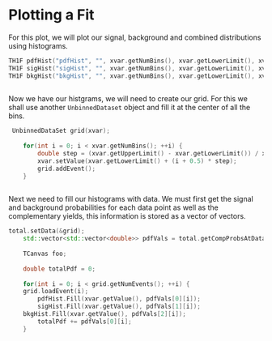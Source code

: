 # Plotting a Fit



For this plot, we will plot our signal, background and combined distributions using histograms.

```cpp
TH1F pdfHist("pdfHist", "", xvar.getNumBins(), xvar.getLowerLimit(), xvar.getUpperLimit());
TH1F sigHist("sigHist", "", xvar.getNumBins(), xvar.getLowerLimit(), xvar.getUpperLimit());
TH1F bkgHist("bkgHist", "", xvar.getNumBins(), xvar.getLowerLimit(), xvar.getUpperLimit());
​
```

Now we have our histgrams, we will need to create our grid. For this we shall use another `UnbinnedDataset` object and fill it at the center of all the bins.

```cpp
 UnbinnedDataSet grid(xvar);
​
    for(int i = 0; i < xvar.getNumBins(); ++i) {
        double step = (xvar.getUpperLimit() - xvar.getLowerLimit()) / xvar.getNumBins();
        xvar.setValue(xvar.getLowerLimit() + (i + 0.5) * step);
        grid.addEvent();
    }
​
```

Next we need to fill our histograms with data. We must first get the signal and background probabilities for each data point as well as the complementary yields, this information is stored as a vector of vectors.

```cpp
total.setData(&grid);
    std::vector<std::vector<double>> pdfVals = total.getCompProbsAtDataPoints();
​
    TCanvas foo;
​
    double totalPdf = 0;
​
    for(int i = 0; i < grid.getNumEvents(); ++i) {
	grid.loadEvent(i);
        pdfHist.Fill(xvar.getValue(), pdfVals[0][i]);
        sigHist.Fill(xvar.getValue(), pdfVals[1][i]);
	bkgHist.Fill(xvar.getValue(), pdfVals[2][i]);
        totalPdf += pdfVals[0][i];
    }
```





